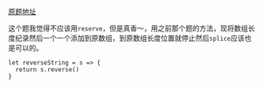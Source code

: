 [原题地址](https://leetcode-cn.com/explore/interview/card/top-interview-questions-easy/5/strings/32/)

这个题我觉得不应该用`reserve`，但是真香～，用之前那个题的方法，现将数组长度纪录然后一个一个添加到原数组，到原数组长度位置就停止然后`splice`应该也是可以的。

```
let reverseString = s => {
  return s.reverse()
}
```
